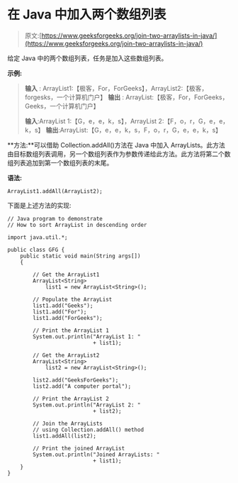 # 在 Java 中加入两个数组列表

> 原文:[https://www.geeksforgeeks.org/join-two-arraylists-in-java/](https://www.geeksforgeeks.org/join-two-arraylists-in-java/)

给定 Java 中的两个数组列表，任务是加入这些数组列表。

**示例:**

> **输入** : ArrayList1:【极客，For，ForGeeks】，ArrayList2:【极客，forgesks，一个计算机门户】
> **输出** : ArrayList:【极客，For，ForGeeks，Geeks，一个计算机门户】
> 
> **输入**:ArrayList 1:【G，e，e，k，s】，ArrayList 2:【F，o，r，G，e，e，k，s】
> **输出**:ArrayList:【G，e，e，k，s，F，o，r，G，e，e，k，s】

**方法:**可以借助 Collection.addAll()方法在 Java 中加入 ArrayLists。此方法由目标数组列表调用，另一个数组列表作为参数传递给此方法。此方法将第二个数组列表追加到第一个数组列表的末尾。

**语法:**

```
ArrayList1.addAll(ArrayList2);
```

下面是上述方法的实现:

```
// Java program to demonstrate
// How to sort ArrayList in descending order

import java.util.*;

public class GFG {
    public static void main(String args[])
    {

        // Get the ArrayList1
        ArrayList<String>
            list1 = new ArrayList<String>();

        // Populate the ArrayList
        list1.add("Geeks");
        list1.add("For");
        list1.add("ForGeeks");

        // Print the ArrayList 1
        System.out.println("ArrayList 1: "
                           + list1);

        // Get the ArrayList2
        ArrayList<String>
            list2 = new ArrayList<String>();

        list2.add("GeeksForGeeks");
        list2.add("A computer portal");

        // Print the ArrayList 2
        System.out.println("ArrayList 2: "
                           + list2);

        // Join the ArrayLists
        // using Collection.addAll() method
        list1.addAll(list2);

        // Print the joined ArrayList
        System.out.println("Joined ArrayLists: "
                           + list1);
    }
}
```